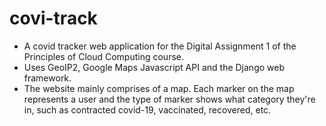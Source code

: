 # covi-track
- A covid tracker web application for the Digital Assignment 1 of the Principles of Cloud Computing course.  
- Uses GeoIP2, Google Maps Javascript API and the Django web framework.  
- The website mainly comprises of a map. Each marker on the map represents a user and the type of marker shows what category they're in, such as contracted covid-19, vaccinated, recovered, etc.
